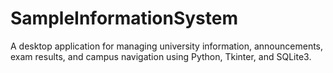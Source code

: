 # SampleInformationSystem
A desktop application for managing university information, announcements, exam results, and campus navigation using Python, Tkinter, and SQLite3.
